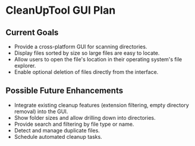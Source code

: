 # CleanUpTool GUI Plan

## Current Goals
- Provide a cross-platform GUI for scanning directories.
- Display files sorted by size so large files are easy to locate.
- Allow users to open the file's location in their operating system's file explorer.
- Enable optional deletion of files directly from the interface.

## Possible Future Enhancements
- Integrate existing cleanup features (extension filtering, empty directory removal) into the GUI.
- Show folder sizes and allow drilling down into directories.
- Provide search and filtering by file type or name.
- Detect and manage duplicate files.
- Schedule automated cleanup tasks.
